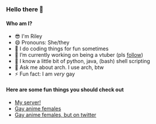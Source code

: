 ### Hello there 👀

<!--
**hopolapopola/hopolapopola** is a ✨ _special_ ✨ repository because its `README.md` (this file) appears on your GitHub profile.
cum.
Here are some ideas to get you started:

- 🔭 I’m currently working on ...
- 🌱 I’m currently learning ...
- 👯 I’m looking to collaborate on ...
- 🤔 I’m looking for help with ...
- 💬 Ask me about ...
- 📫 How to reach me: ...
- 😄 Pronouns: ...
- ⚡ Fun fact: ...
-->

#### Who am I?
- 😎 I'm Riley 
- 😄 Pronouns: She/they
- 🔢 I do coding things for fun sometimes
- 🔭 I’m currently working on being a vtuber (pls [follow](https://twitch.tv/hopolapopola))
- 😤 I know a little bit of python, java, (bash) shell scripting
- 💬 Ask me about arch. I use arch, btw
- ⚡ Fun fact: I am *very* gay

#### Here are some fun things you should check out
- [My server!](https://discord.gg/TnG8MzFmwm)
- [Gay anime females](https://reddit.com/r/wholesomeyuri)
- [Gay anime females, but on twitter](https://twitter.com/CuteYuriBot)
